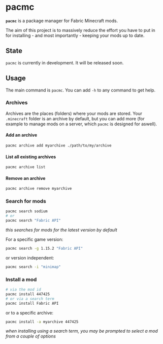 # pacmc

**`pacmc`** is a package manager for Fabric Minecraft mods.

The aim of this project is to massively reduce the effort you have to put in for installing - and most importantly -
keeping your mods up to date.

## State

`pacmc` is currently in development. It will be released soon.

## Usage

The main command is `pacmc`. You can add `-h` to any command to get help.

### Archives

Archives are the places (folders) where your mods are stored. Your `.minecraft` folder is an archive by default, but you
can add more (for example to manage mods on a server, which `pacmc` is designed for aswell).

#### Add an archive

```zsh
pacmc archive add myarchive ./path/to/my/archive
```

#### List all existing archives

```zsh
pacmc archive list
```

#### Remove an archive

```zsh
pacmc archive remove myarchive
```

### Search for mods

```zsh
pacmc search sodium
# or
pacmc search "Fabric API"
```

_this searches for mods for the latest version by default_

For a specific game version:

```zsh
pacmc search -g 1.15.2 "Fabric API"
```

or version independent:

```zsh
pacmc search -i "minimap"
```

### Install a mod

```zsh
# via the mod id
pacmc install 447425
# or via a search term
pacmc install Fabric API
```

or to a specific archive:

```zsh
pacmc install -a myarchive 447425
```

_when installing using a search term, you may be prompted to select a mod from a couple of options_
